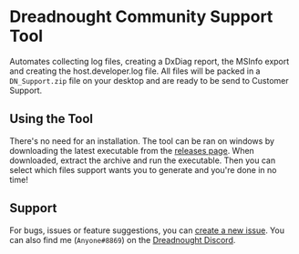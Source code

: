 # Dreadnought Community Support Tool

Automates collecting log files, creating a DxDiag report, the MSInfo export and
creating the host.developer.log file. All files will be packed in a
`DN_Support.zip` file on your desktop and are ready to be send to Customer
Support.

## Using the Tool

There's no need for an installation. The tool can be ran on windows by
downloading the latest executable from the [releases page](https://github.com/dreadnought-friends/support-tool/releases).
When downloaded, extract the archive and run the executable. Then you can
select which files support wants you to generate and you're done in no time!

## Support
For bugs, issues or feature suggestions, you can
[create a new issue](https://github.com/dreadnought-friends/support-tool/issues/new).
You can also find me (`Anyone#8869`) on the [Dreadnought Discord](https://discord.gg/dreadnought).
